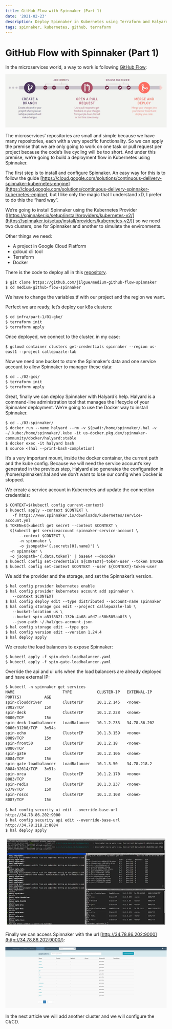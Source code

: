 ```yaml
---
title: GitHub Flow with Spinnaker (Part 1)
date: '2021-02-23'
description: Deploy Spinnaker in Kubernetes using Terraform and Halyard
tags: spinnaker, kubernetes, github, terraform
---
```


# GitHub Flow with Spinnaker (Part 1)

In the microservices world, a way to work is following [GitHub Flow](https://guides.github.com/introduction/flow/):

![](./github-flow-spinnaker-1.webp)

The microservices’ repositories are small and simple because we have many repositories, each with a very specific functionality. So we can apply the premise that we are only going to work on one task or pull request per project because the code’s live cycling will be too short. And under this premise, we’re going to build a deployment flow in Kubernetes using Spinnaker.

The first step is to install and configure Spinnaker. An easy way for this is to follow the guide [https://cloud.google.com/solutions/continuous-delivery-spinnaker-kubernetes-engine](https://cloud.google.com/solutions/continuous-delivery-spinnaker-kubernetes-engine), but I like only the magic that I understand xD, I prefer to do this the “hard way”.

We’re going to install Spinnaker using the Kubernetes Provider ([https://spinnaker.io/setup/install/providers/kubernetes-v2/](https://spinnaker.io/setup/install/providers/kubernetes-v2/)) so we need two clusters, one for Spinnaker and another to simulate the environments.

Other things we need:

- A project in Google Cloud Platform
- gcloud cli tool
- Terraform
- Docker

There is the code to deploy all in this [repository](https://github.com/jilgue/medium-github-flow-spinnaker).

```
$ git clone https://github.com/jilgue/medium-github-flow-spinnaker
$ cd medium-github-flow-spinnaker
```

We have to change the variables.tf with our project and the region we want.

Perfect we are ready, let’s deploy our k8s clusters:

```
$ cd infra/part-1/01-gke/
$ terraform init
$ terraform apply
```

Once deployed, we connect to the cluster, in my case:

```
$ gcloud container clusters get-credentials spinnaker --region us-east1 --project callepuzzle-lab
```

Now we need one bucket to store the Spinnaker’s data and one service account to allow Spinnaker to manager these data:

```
$ cd ../02-gcs/
$ terraform init
$ terraform apply
```

Great, finally we can deploy Spinnaker with Halyard’s help. Halyard is a command-line administration tool that manages the lifecycle of your Spinnaker deployment. We’re going to use the Docker way to install Spinnaker.

```
$ cd ../03-spinnaker/
$ docker run --name halyard --rm -v $(pwd):/home/spinnaker/.hal -v ~/.kube:/home/spinnaker/.kube -it us-docker.pkg.dev/spinnaker-community/docker/halyard:stable
$ docker exec -it halyard bash
$ source <(hal --print-bash-completion)
```

It’s a very important mount, inside the docker container, the current path and the kube config. Because we will need the service account’s key generated in the previous step, Halyard also generates the configuration in /home/spinnaker/.hal and we don’t want to lose our config when Docker is stopped.

We create a service account in Kubernetes and update the connection credentials:

```
$ CONTEXT=$(kubectl config current-context)
$ kubectl apply --context $CONTEXT \
   -f https://www.spinnaker.io/downloads/kubernetes/service-account.yml
$ TOKEN=$(kubectl get secret --context $CONTEXT \
  $(kubectl get serviceaccount spinnaker-service-account \
      --context $CONTEXT \
      -n spinnaker \
      -o jsonpath='{.secrets[0].name}') \
  -n spinnaker \
  -o jsonpath='{.data.token}' | base64 --decode)
$ kubectl config set-credentials ${CONTEXT}-token-user --token $TOKEN
$ kubectl config set-context $CONTEXT --user ${CONTEXT}-token-user
```

We add the provider and the storage, and set the Spinnaker’s version.

```
$ hal config provider kubernetes enable
$ hal config provider kubernetes account add spinnaker \
   --context $CONTEXT
$ hal config deploy edit --type distributed --account-name spinnaker
$ hal config storage gcs edit --project callepuzzle-lab \
   --bucket-location us \
   --bucket spin-a83f8821-132b-4a68-a0d7-c50b505aa8f3 \
   --json-path ~/.hal/gcs-account.json
$ hal config storage edit --type gcs
$ hal config version edit --version 1.24.4
$ hal deploy apply
```

We create the load balancers to expose Spinnaker:

```
$ kubectl apply -f spin-deck-loadbalancer.yaml
$ kubectl apply -f spin-gate-loadbalancer.yaml
```

Override the api and ui urls when the load balancers are already deployed and have external IP:

```
$ kubectl -n spinnaker get services
NAME                     TYPE           CLUSTER-IP   EXTERNAL-IP    PORT(S)          AGE
spin-clouddriver         ClusterIP      10.1.2.145   <none>         7002/TCP         15m
spin-deck                ClusterIP      10.1.2.228   <none>         9000/TCP         15m
spin-deck-loadbalancer   LoadBalancer   10.1.2.233   34.78.86.202   9000:31200/TCP   3m54s
spin-echo                ClusterIP      10.1.3.159   <none>         8089/TCP         15m
spin-front50             ClusterIP      10.1.2.18    <none>         8080/TCP         15m
spin-gate                ClusterIP      10.1.2.106   <none>         8084/TCP         15m
spin-gate-loadbalancer   LoadBalancer   10.1.3.50    34.78.218.2    8084:32614/TCP   3m51s
spin-orca                ClusterIP      10.1.2.170   <none>         8083/TCP         15m
spin-redis               ClusterIP      10.1.3.237   <none>         6379/TCP         15m
spin-rosco               ClusterIP      10.1.3.108   <none>         8087/TCP         15m

$ hal config security ui edit --override-base-url http://34.78.86.202:9000
$ hal config security api edit --override-base-url http://34.78.218.2:8084
$ hal deploy apply
```

![](./github-flow-spinnaker-2.webp)

Finally we can access Spinnaker with the url [http://34.78.86.202:9000](http://34.78.86.202:9000/):

![](./github-flow-spinnaker-3.webp)

In the next article we will add another cluster and we will configure the CI/CD.
